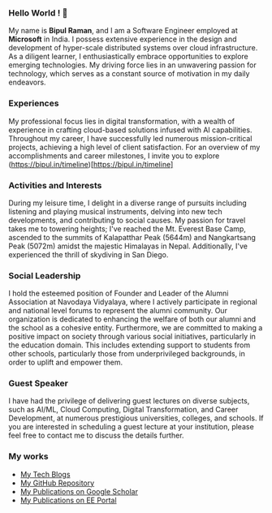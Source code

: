 ### Hello World ! 👋

My name is **Bipul Raman**, and I am a Software Engineer employed at **Microsoft** in India. I possess extensive experience in the design and development of hyper-scale distributed systems over cloud infrastructure. As a diligent learner, I enthusiastically embrace opportunities to explore emerging technologies. My driving force lies in an unwavering passion for technology, which serves as a constant source of motivation in my daily endeavors.

### Experiences
My professional focus lies in digital transformation, with a wealth of experience in crafting cloud-based solutions infused with AI capabilities. Throughout my career, I have successfully led numerous mission-critical projects, achieving a high level of client satisfaction. For an overview of my accomplishments and career milestones, I invite you to explore (https://bipul.in/timeline)[https://bipul.in/timeline]

### Activities and Interests
During my leisure time, I delight in a diverse range of pursuits including listening and playing musical instruments, delving into new tech developments, and contributing to social causes. My passion for travel takes me to towering heights; I've reached the Mt. Everest Base Camp, ascended to the summits of Kalapatthar Peak (5644m) and Nangkartsang Peak (5072m) amidst the majestic Himalayas in Nepal. Additionally, I've experienced the thrill of skydiving in San Diego.

### Social Leadership
I hold the esteemed position of Founder and Leader of the Alumni Association at Navodaya Vidyalaya, where I actively participate in regional and national level forums to represent the alumni community. Our organization is dedicated to enhancing the welfare of both our alumni and the school as a cohesive entity. Furthermore, we are committed to making a positive impact on society through various social initiatives, particularly in the education domain. This includes extending support to students from other schools, particularly those from underprivileged backgrounds, in order to uplift and empower them.

### Guest Speaker
I have had the privilege of delivering guest lectures on diverse subjects, such as AI/ML, Cloud Computing, Digital Transformation, and Career Development, at numerous prestigious universities, colleges, and schools. If you are interested in scheduling a guest lecture at your institution, please feel free to contact me to discuss the details further.
### My works
- [ My Tech Blogs](https://blogs.bipul.in)
- [ My GitHub Repository](https://github.com/BipulRaman?tab=repositories)
- [My Publications on Google Scholar](https://scholar.google.co.in/citations?user=zp8zxhwAAAAJ)
- [My Publications on EE Portal](https://electrical-engineering-portal.com/author/bipulraman)
